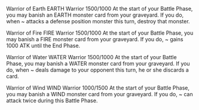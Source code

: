 Warrior of Earth
EARTH
Warrior
1500/1000
At the start of your Battle Phase, you may banish an EARTH monster card from your graveyard. If you do, when ~ attacks a defense position monster this turn, destroy that monster.

Warrior of Fire
FIRE
Warrior
1500/1000
At the start of your Battle Phase, you may banish a FIRE monster card from your graveyard. If you do, ~ gains 1000 ATK until the End Phase.

Warrior of Water
WATER
Warrior
1500/1000
At the start of your Battle Phase, you may banish a WATER monster card from your graveyard. If you do, when ~ deals damage to your opponent this turn, he or she discards a card.

Warrior of Wind
WIND
Warrior
1000/1500
At the start of your Battle Phase, you may banish a WIND monster card from your graveyard. If you do, ~ can attack twice during this Battle Phase.
